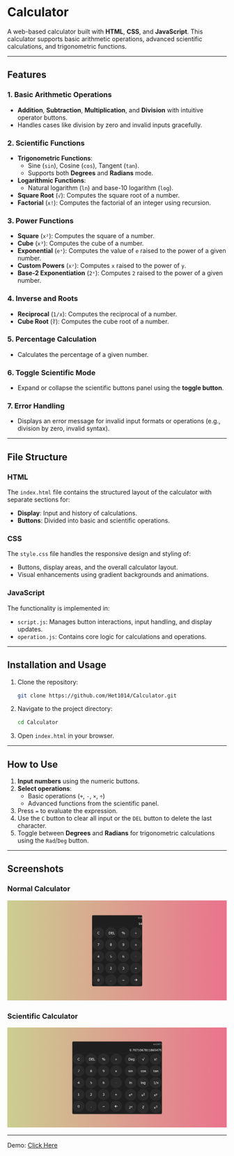 # Calculator  

A web-based calculator built with **HTML**, **CSS**, and **JavaScript**. This calculator supports basic arithmetic operations, advanced scientific calculations, and trigonometric functions.

---

## Features  

### 1. **Basic Arithmetic Operations**  
- **Addition**, **Subtraction**, **Multiplication**, and **Division** with intuitive operator buttons.  
- Handles cases like division by zero and invalid inputs gracefully.  

### 2. **Scientific Functions**  
- **Trigonometric Functions**:  
  - Sine (`sin`), Cosine (`cos`), Tangent (`tan`).  
  - Supports both **Degrees** and **Radians** mode.  
- **Logarithmic Functions**:  
  - Natural logarithm (`ln`) and base-10 logarithm (`log`).  
- **Square Root** (`√`): Computes the square root of a number.  
- **Factorial** (`x!`): Computes the factorial of an integer using recursion.  

### 3. **Power Functions**  
- **Square** (`x²`): Computes the square of a number.  
- **Cube** (`x³`): Computes the cube of a number.  
- **Exponential** (`eˣ`): Computes the value of `e` raised to the power of a given number.  
- **Custom Powers** (`xʸ`): Computes `x` raised to the power of `y`.  
- **Base-2 Exponentiation** (`2ˣ`): Computes `2` raised to the power of a given number.  

### 4. **Inverse and Roots**  
- **Reciprocal** (`1/x`): Computes the reciprocal of a number.  
- **Cube Root** (`∛`): Computes the cube root of a number.  

### 5. **Percentage Calculation**  
- Calculates the percentage of a given number.  

### 6. **Toggle Scientific Mode**  
- Expand or collapse the scientific buttons panel using the **toggle button**.  

### 7. **Error Handling**  
- Displays an error message for invalid input formats or operations (e.g., division by zero, invalid syntax).  

---

## File Structure  

### HTML  
The `index.html` file contains the structured layout of the calculator with separate sections for:  
- **Display**: Input and history of calculations.  
- **Buttons**: Divided into basic and scientific operations.  

### CSS  
The `style.css` file handles the responsive design and styling of:  
- Buttons, display areas, and the overall calculator layout.  
- Visual enhancements using gradient backgrounds and animations.

### JavaScript  
The functionality is implemented in:  
- `script.js`: Manages button interactions, input handling, and display updates.  
- `operation.js`: Contains core logic for calculations and operations.  

---

## Installation and Usage  

1. Clone the repository:  
   ```bash
   git clone https://github.com/Het1014/Calculator.git
   ```
2. Navigate to the project directory:  
   ```bash
   cd Calculator
   ```
3. Open `index.html` in your browser.  

---

## How to Use  

1. **Input numbers** using the numeric buttons.  
2. **Select operations**:  
   - Basic operations (`+`, `-`, `×`, `÷`)  
   - Advanced functions from the scientific panel.  
3. Press `=` to evaluate the expression.  
4. Use the `C` button to clear all input or the `DEL` button to delete the last character.  
5. Toggle between **Degrees** and **Radians** for trigonometric calculations using the `Rad`/`Deg` button.  

---

## Screenshots  

### Normal Calculator  
![Normal Calculator](https://raw.githubusercontent.com/Het1014/Calculator/master/assets/simple.png)

### Scientific Calculator  
![Scientific Calculator](https://raw.githubusercontent.com/Het1014/Calculator/master/assets/scientific.png)

---

Demo: [Click Here](https://het1014.github.io/Calculator/)
